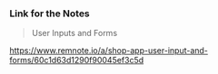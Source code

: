 
### Link for the Notes 

> User Inputs and Forms 

https://www.remnote.io/a/shop-app-user-input-and-forms/60c1d63d1290f90045ef3c5d
